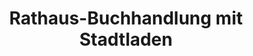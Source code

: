 ---
title: "Rathaus-Buchhandlung mit Stadtladen"
url: /bruchkoebel/rathaus-buchhandlung-mit-stadtladen/
shop: Bücher
---